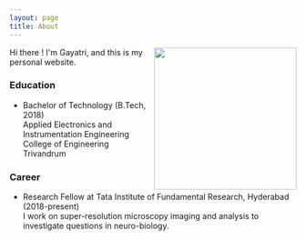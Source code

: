 ```yaml
---
layout: page
title: About
---
```


<p>
  <img width="250" align="right" src="/art-in-science/images/me.jpg">
</p>

Hi there ! I'm Gayatri, and this is my personal website. 

### Education

* Bachelor of Technology (B.Tech, 2018)  
  Applied Electronics and Instrumentation Engineering  
  College of Engineering Trivandrum

### Career

* Research Fellow at Tata Institute of Fundamental Research, Hyderabad (2018-present)  
  I work on super-resolution microscopy imaging and analysis to investigate questions in neuro-biology. 

